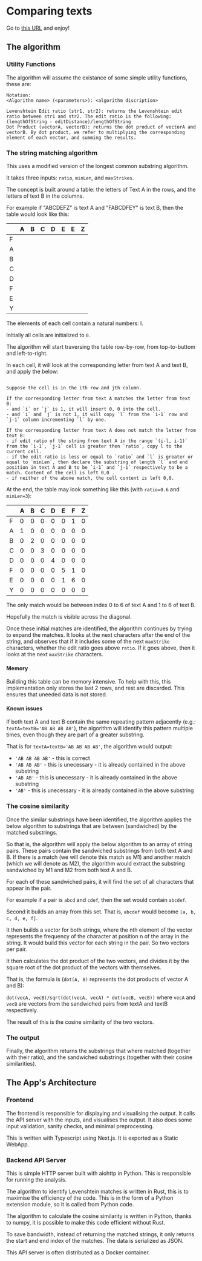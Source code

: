 # Comparing texts

Go to [this URL](https://mbs9.github.io/substr/run) and enjoy!

## The algorithm

### Utility Functions

The algorithm will assume the existance of some simple utility functions, these are:

```
Notation:
<Algorithm name> (<parameters>): <algorithm discription>

Levenshtein Edit ratio (str1, str2): returns the Levenshtein edit ratio between str1 and str2. The edit ratio is the following: (lengthOfString - editDistance)/lengthOfString
Dot Product (vectorA, vectorB): returns the dot product of vectorA and vectorB. By dot product, we refer to multiplying the corresponding element of each vector, and summing the results.
```

### The string matching algorithm

This uses a modified version of the longest common substring algorithm.

It takes three inputs: `ratio`, `minLen`, and `maxStrikes`.

The concept is built around a table: the letters of Text A in the rows, and the letters of text B in the columns.

For example if "ABCDEFZ" is text A and "FABCDFEY" is text B, then the table would look like this:

|   | A | B | C | D | E | E | Z |
|---|---|---|---|---|---|---|---|
| F |   |   |   |   |   |   |   |
| A |   |   |   |   |   |   |   |
| B |   |   |   |   |   |   |   |
| C |   |   |   |   |   |   |   |
| D |   |   |   |   |   |   |   |
| F |   |   |   |   |   |   |   |
| E |   |   |   |   |   |   |   |
| Y |   |   |   |   |   |   |   |

The elements of each cell contain a natural numbers: l.

Initially all cells are initialized to `0`.

The algorithm will start traversing the table row-by-row, from top-to-buttom and left-to-right.

In each cell, it will look at the corresponding letter from text A and text B, and apply the below:

```

Suppose the cell is in the ith row and jth column.

If the corresponding letter from text A matches the letter from text B:
- and `i` or `j` is 1, it will insert 0, 0 into the cell.
- and `i` and `j` is not 1, it will copy `l` from the `i-1` row and `j-1` column incrementing `l` by one.

If the corresponding letter from text A does not match the letter from text B:
- if edit ratio of the string from text A in the range `(i-l, i-1)` from the `i-1`, `j-1` cell is greater then `ratio`, copy l to the current cell.
- if the edit ratio is less or equal to `ratio` and `l` is greater or equal to `minLen`, then declare the substring of length `l` and end position in text A and B to be `i-1` and `j-1` respectively to be a match. Content of the cell is left 0,0 .
- if neither of the above match, the cell content is left 0,0.

```

At the end, the table may look something like this (with `ratio=0.6` and `minLen=3`):

|   | A | B | C | D | E | F | Z |
|---|---|---|---|---|---|---|---|
| F | 0 | 0 | 0 | 0 | 0 | 1 | 0 |
| A | 1 | 0 | 0 | 0 | 0 | 0 | 0 |
| B | 0 | 2 | 0 | 0 | 0 | 0 | 0 |
| C | 0 | 0 | 3 | 0 | 0 | 0 | 0 |
| D | 0 | 0 | 0 | 4 | 0 | 0 | 0 |
| F | 0 | 0 | 0 | 0 | 5 | 1 | 0 |
| E | 0 | 0 | 0 | 0 | 1 | 6 | 0 |
| Y | 0 | 0 | 0 | 0 | 0 | 0 | 0 |

The only match would be between index 0 to 6 of text A and 1 to 6 of text B.

Hopefully the match is visible across the diagonal.

Once these initial matches are identified, the algorithm continues by trying to expand the matches. It looks at the next characters after the end of the string, and observes that if it includes some of the next `maxStrike` characters, whether the  edit ratio goes above `ratio`. If it goes above, then it looks at the next `maxStrike` characters.

#### Memory

Building this table can be memory intensive. To help with this, this implementation only stores the last 2 rows, and rest are discarded. This ensures that uneeded data is not stored.

#### Known issues

If both text A and text B contain the same repeating pattern adjacently (e.g.: `textA=textB='AB AB AB AB'`), the algorithm will identify this pattern multiple times, even though they are part of a greater substring.

That is for `textA=textB='AB AB AB AB'`, the algorithm would output:
- `'AB AB AB AB'` - this is correct
- `'AB AB AB'` - this is unecessary - it is already contained in the above substring
- `'AB AB'` - this is unecessary - it is already contained in the above substring
- `'AB'` - this is unecessary - it is already contained in the above substring

### The cosine similarity

Once the similar substrings have been identified, the algorithm applies the below algorithm to substrings that are between (sandwiched) by the matched substrings.

So that is, the algorithm will apply the below algorithm to an array of string pairs. These pairs contain the sandwiched substrings from both text A and B. If there is a match (we will denote this match as M1) and another match (which we will denote as M2), the algorithm would extract the substring sandwiched by M1 and M2 from both text A and B.

For each of these sandwiched pairs, it will find the set of all characters that appear in the pair.

For example if a pair is `abcd` and `cdef`, then the set would contain `abcdef`.

Second it builds an array from this set. That is, `abcdef` would become `[a, b, c, d, e, f]`.

It then builds a vector for both strings, where the nth element of the vector represents the frequency of the character at position n of the array in the string. It would build this vector for each string in the pair. So two vectors per pair.

It then calculates the dot product of the two vectors, and divides it by the square root of the dot product of the vectors with themselves.

That is, the formula is (`dot(A, B)` represents the dot products of vector A and B):

`dot(vecA, vecB)/sqrt(dot(vecA, vecA) * dot(vecB, vecB))` where `vecA` and `vecB` are vectors from the sandwiched pairs from textA and textB respectively.

The result of this is the cosine similarity of the two vectors.

### The output

Finally, the algorithm returns the substrings that where matched (together with their ratio), and the sandwiched substrings (together with their cosine similarities).

## The App's Architecture

### Frontend

The frontend is responsible for displaying and visualising the output. It calls the API server with the inputs, and visualises the output. It also does some input validation, sanity checks, and minimal preprocessing.

This is written with Typescript using Next.js. It is exported as a Static WebApp.

### Backend API Server

This is simple HTTP server built with aiohttp in Python. This is responsible for running the analysis.

The algorithm to identify Levenshtein matches is written in Rust, this is to maximise the efficiency of the code. This is in the form of a Python extension module, so it is called from Python code.

The algorithm to calculate the cosine similarity is written in Python, thanks to numpy, it is possible to make this code efficient without Rust.

To save bandwidth, instead of returning the matched strings, it only returns the start and end index of the matches. The data is serialized as JSON.

This API server is often distributed as a Docker container.

